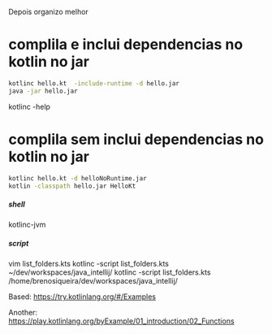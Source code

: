 Depois organizo melhor

# complila e inclui dependencias no kotlin no jar
```sh
kotlinc hello.kt  -include-runtime -d hello.jar
java -jar hello.jar 
```

kotlinc -help

# complila sem inclui dependencias no kotlin no jar
```sh
kotlinc hello.kt -d helloNoRuntime.jar
kotlin -classpath hello.jar HelloKt
```

##### shell
kotlinc-jvm

##### script
vim list_folders.kts 
kotlinc -script list_folders.kts ~/dev/workspaces/java_intellij/
kotlinc -script list_folders.kts /home/brenosiqueira/dev/workspaces/java_intellij/



Based: https://try.kotlinlang.org/#/Examples

Another: https://play.kotlinlang.org/byExample/01_introduction/02_Functions

